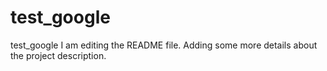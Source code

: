 # test_google
test_google
I am editing the README file. Adding some more details about the project description.

